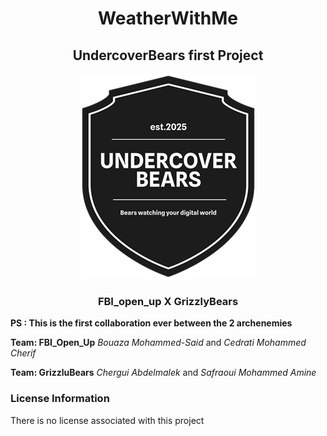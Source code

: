 <h1 align="center"> WeatherWithMe</h1>
<h2 align="center"> UndercoverBears first Project </h2>

<p align="center">
  <img src="./logo.png" alt="Sorry no image"/>
</p>

<h3 align="center">FBI_open_up X GrizzlyBears </h5>

**PS : This is the first collaboration ever between the 2 archenemies** 

**Team: FBI_Open_Up**
*Bouaza Mohammed-Said* and
*Cedrati Mohammed Cherif*

**Team: GrizzluBears**
*Chergui Abdelmalek* and
*Safraoui Mohammed Amine*

### License Information
There is no license associated with this project


